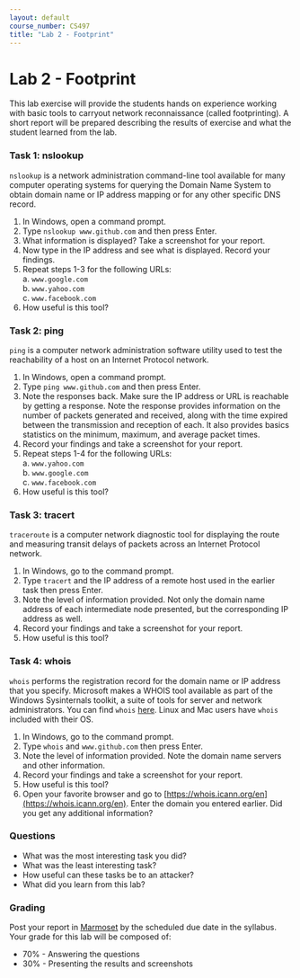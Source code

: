```yaml
---
layout: default
course_number: CS497
title: "Lab 2 - Footprint"
---
```


# Lab 2 - Footprint  

This lab exercise will provide the students hands on experience working with basic tools to carryout network reconnaissance (called footprinting). A short report will be prepared describing the results of exercise and what the student learned from the lab.

### Task 1: nslookup

```nslookup``` is a network administration command-line tool available for many computer operating systems for querying the Domain Name System to obtain domain name or IP address mapping or for any other specific DNS record.

1. In Windows, open a command prompt.
2. Type ```nslookup www.github.com``` and then press Enter.
3. What information is displayed? Take a screenshot for your report.
4. Now type in the IP address and see what is displayed. Record your findings.
5. Repeat steps 1-3 for the following URLs:<br>
    a. ```www.google.com```<br>
    b. ```www.yahoo.com```<br>
    c. ```www.facebook.com```<br>
6. How useful is this tool?

### Task 2: ping

```ping``` is a computer network administration software utility used to test the reachability of a host on an Internet Protocol network. 

1. In Windows, open a command prompt.
2. Type ```ping www.github.com``` and then press Enter.
3. Note the responses back. Make sure the IP address or URL is reachable by getting a
response. Note the response provides information on the number of packets generated
and received, along with the time expired between the transmission and reception of
each. It also provides basics statistics on the minimum, maximum, and average packet
times.
4. Record your findings and take a screenshot for your report.
5. Repeat steps 1-4 for the following URLs:<br>
    a. ```www.yahoo.com```<br>
    b. ```www.google.com```<br>
    c. ```www.facebook.com```<br>
6. How useful is this tool?

### Task 3: tracert

```traceroute``` is a computer network diagnostic tool for displaying the route and measuring transit delays of packets across an Internet Protocol network.

1. In Windows, go to the command prompt.
2. Type ```tracert``` and the IP address of a remote host used in the earlier task then press Enter.
3. Note the level of information provided. Not only the domain name address of each intermediate node presented, but the corresponding IP address as well.
4. Record your findings and take a screenshot for your report.
5. How useful is this tool?

### Task 4: whois

```whois``` performs the registration record for the domain name or IP address that you specify. Microsoft makes a WHOIS tool available as part of the Windows Sysinternals toolkit, a suite of tools for server and network administrators. You can find ```whois``` [here](https://docs.microsoft.com/en-us/sysinternals/downloads/whois). Linux and Mac users have ```whois``` included with their OS.

1. In Windows, go to the command prompt.
2. Type ```whois``` and ```www.github.com``` then press Enter.
3. Note the level of information provided. Note the domain name servers and other information.
4. Record your findings and take a screenshot for your report.
5. How useful is this tool?
6. Open your favorite browser and go to [https://whois.icann.org/en](https://whois.icann.org/en). Enter the domain you entered earlier. Did you get any additional information? 

### Questions
- What was the most interesting task you did?
- What was the least interesting task?
- How useful can these tasks be to an attacker?
- What did you learn from this lab?


### Grading

Post your report in [Marmoset](https://cs.ycp.edu/marmoset) by the scheduled due date in the syllabus. Your grade for this lab will be composed of:
- 70% - Answering the questions
- 30% - Presenting the results and screenshots 


